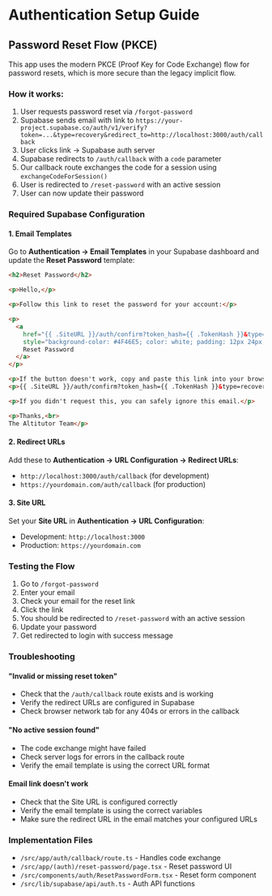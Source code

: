 # Authentication Setup Guide

## Password Reset Flow (PKCE)

This app uses the modern PKCE (Proof Key for Code Exchange) flow for password resets, which is more secure than the legacy implicit flow.

### How it works:

1. User requests password reset via `/forgot-password`
2. Supabase sends email with link to `https://your-project.supabase.co/auth/v1/verify?token=...&type=recovery&redirect_to=http://localhost:3000/auth/callback`
3. User clicks link → Supabase auth server
4. Supabase redirects to `/auth/callback` with a `code` parameter
5. Our callback route exchanges the code for a session using `exchangeCodeForSession()`
6. User is redirected to `/reset-password` with an active session
7. User can now update their password

### Required Supabase Configuration

#### 1. Email Templates

Go to **Authentication → Email Templates** in your Supabase dashboard and update the **Reset Password** template:

```html
<h2>Reset Password</h2>

<p>Hello,</p>

<p>Follow this link to reset the password for your account:</p>

<p>
  <a
    href="{{ .SiteURL }}/auth/confirm?token_hash={{ .TokenHash }}&type=recovery&next=/reset-password"
    style="background-color: #4F46E5; color: white; padding: 12px 24px; text-decoration: none; border-radius: 6px; display: inline-block;">
    Reset Password
  </a>
</p>

<p>If the button doesn't work, copy and paste this link into your browser:</p>
<p>{{ .SiteURL }}/auth/confirm?token_hash={{ .TokenHash }}&type=recovery&next=/reset-password</p>

<p>If you didn't request this, you can safely ignore this email.</p>

<p>Thanks,<br>
The Altitutor Team</p>
```

#### 2. Redirect URLs

Add these to **Authentication → URL Configuration → Redirect URLs**:

- `http://localhost:3000/auth/callback` (for development)
- `https://yourdomain.com/auth/callback` (for production)

#### 3. Site URL

Set your **Site URL** in **Authentication → URL Configuration**:

- Development: `http://localhost:3000`
- Production: `https://yourdomain.com`

### Testing the Flow

1. Go to `/forgot-password`
2. Enter your email
3. Check your email for the reset link
4. Click the link
5. You should be redirected to `/reset-password` with an active session
6. Update your password
7. Get redirected to login with success message

### Troubleshooting

#### "Invalid or missing reset token"

- Check that the `/auth/callback` route exists and is working
- Verify the redirect URLs are configured in Supabase
- Check browser network tab for any 404s or errors in the callback

#### "No active session found"

- The code exchange might have failed
- Check server logs for errors in the callback route
- Verify the email template is using the correct URL format

#### Email link doesn't work

- Check that the Site URL is configured correctly
- Verify the email template is using the correct variables
- Make sure the redirect URL in the email matches your configured URLs

### Implementation Files

- `/src/app/auth/callback/route.ts` - Handles code exchange
- `/src/app/(auth)/reset-password/page.tsx` - Reset password UI
- `/src/components/auth/ResetPasswordForm.tsx` - Reset form component
- `/src/lib/supabase/api/auth.ts` - Auth API functions 